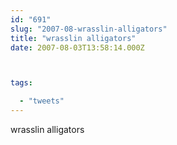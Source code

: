 ```yaml
---
id: "691"
slug: "2007-08-wrasslin-alligators"
title: "wrasslin alligators"
date: 2007-08-03T13:58:14.000Z



tags:

  - "tweets"
---
```

<div class="sqs-html-content">
  <p>wrasslin alligators</p>
</div>
